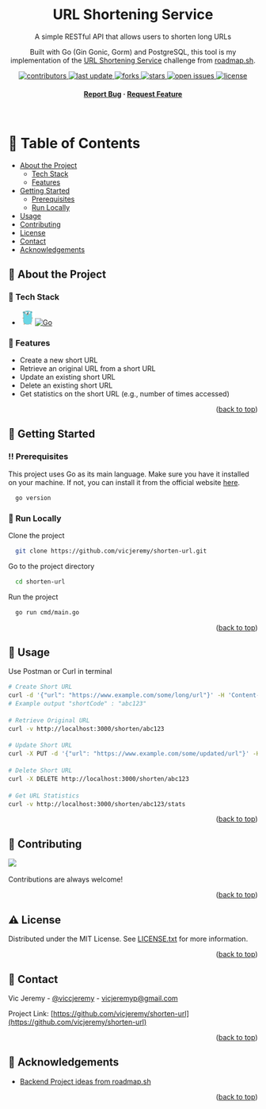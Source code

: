 <div align="center" id="readme-top">

  <h1>URL Shortening Service</h1>

  <p>
    A simple RESTful API that allows users to shorten long URLs </p>
 <p>Built with Go (Gin Gonic, Gorm) and PostgreSQL, this tool is my implementation of the <a href="https://roadmap.sh/projects/url-shortening-service">URL Shortening Service</a> challenge from <a href="https://roadmap.sh">roadmap.sh</a>.
  </p>

<!-- Badges -->
<p>
  <a href="https://github.com/vicjeremy/shorten-url/graphs/contributors">
    <img src="https://img.shields.io/github/contributors/vicjeremy/shorten-url" alt="contributors" />
  </a>
  <a href="">
    <img src="https://img.shields.io/github/last-commit/vicjeremy/shorten-url" alt="last update" />
  </a>
  <a href="https://github.com/vicjeremy/shorten-url/network/members">
    <img src="https://img.shields.io/github/forks/vicjeremy/shorten-url" alt="forks" />
  </a>
  <a href="https://github.com/vicjeremy/shorten-url/stargazers">
    <img src="https://img.shields.io/github/stars/vicjeremy/shorten-url" alt="stars" />
  </a>
  <a href="https://github.com/vicjeremy/shorten-url/issues/">
    <img src="https://img.shields.io/github/issues/vicjeremy/shorten-url" alt="open issues" />
  </a>
  <a href="https://github.com/vicjeremy/shorten-url/blob/master/LICENSE">
    <img src="https://img.shields.io/github/license/vicjeremy/shorten-url.svg" alt="license" />
  </a>
</p>

<h4>
    <a href="https://github.com/vicjeremy/shorten-url/issues/">Report Bug</a>
  <span> · </span>
    <a href="https://github.com/vicjeremy/shorten-url/issues/">Request Feature</a>
  </h4>
</div>

<br />

<!-- Table of Contents -->

# :notebook_with_decorative_cover: Table of Contents

- [About the Project](#star2-about-the-project)
  <!-- - [Screenshots](#camera-screenshots) -->
  - [Tech Stack](#space_invader-tech-stack)
  - [Features](#dart-features)
- [Getting Started](#toolbox-getting-started)
  - [Prerequisites](#bangbang-prerequisites)
  <!-- [Installation](#gear-installation) -->
  - [Run Locally](#running-run-locally)
- [Usage](#eyes-usage)
- [Contributing](#wave-contributing)
- [License](#warning-license)
- [Contact](#handshake-contact)
- [Acknowledgements](#gem-acknowledgements)

<!-- About the Project -->

## :star2: About the Project

<!-- Screenshots -->

<!-- ### :camera: Screenshots

<div align="center">
  <img src="img/example-test.png" style="width:600px;height:400px" alt="screenshot" />
</div> -->

<!-- TechStack -->

### :space_invader: Tech Stack

- <a href="https://golang.org" target="_blank" rel="noreferrer"><img src="https://raw.githubusercontent.com/devicons/devicon/master/icons/go/go-original.svg" alt="go" width="30" height="30"/>[![Go][Go]][Go-url]</a>

<!-- Features -->

### :dart: Features

- Create a new short URL
- Retrieve an original URL from a short URL
- Update an existing short URL
- Delete an existing short URL
- Get statistics on the short URL (e.g., number of times accessed)

<p align="right">(<a href="#readme-top">back to top</a>)</p>

<!-- Getting Started -->

## :toolbox: Getting Started

<!-- Prerequisites -->

### :bangbang: Prerequisites

This project uses Go as its main language. Make sure you have it installed on your machine. If not, you can install it from the official website [here](https://golang.org/).

```bash
  go version
```

<!-- Run Locally -->

### :running: Run Locally

Clone the project

```bash
  git clone https://github.com/vicjeremy/shorten-url.git
```

Go to the project directory

```bash
  cd shorten-url
```

Run the project

```bash
  go run cmd/main.go
```

<p align="right">(<a href="#readme-top">back to top</a>)</p>

<!-- Usage -->

## :eyes: Usage
Use Postman or Curl in terminal

```bash
# Create Short URL
curl -d '{"url": "https://www.example.com/some/long/url"}' -H 'Content-Type: application/json' http://localhost:3000/shorten
# Example output "shortCode" : "abc123"

# Retrieve Original URL
curl -v http://localhost:3000/shorten/abc123

# Update Short URL
curl -X PUT -d '{"url": "https://www.example.com/some/updated/url"}' -H 'Content-Type: application/json' http://localhost:3000/shorten/abc123

# Delete Short URL
curl -X DELETE http://localhost:3000/shorten/abc123

# Get URL Statistics
curl -v http://localhost:3000/shorten/abc123/stats
```

<p align="right">(<a href="#readme-top">back to top</a>)</p>

<!-- Contributing -->

## :wave: Contributing

<a href="https://github.com/vicjeremy/shorten-url/graphs/contributors">
  <img src="https://contrib.rocks/image?repo=vicjeremy/shorten-url" />
</a>

Contributions are always welcome!

<p align="right">(<a href="#readme-top">back to top</a>)</p>

<!-- License -->

## :warning: License

Distributed under the MIT License. See [LICENSE.txt](LICENSE.txt) for more information.

<p align="right">(<a href="#readme-top">back to top</a>)</p>

<!-- Contact -->

## :handshake: Contact

Vic Jeremy - [@viccjeremy](https://instagram.com/viccjeremy) - [vicjeremyp@gmail.com](mailto:vicjeremyp@gmail.com)

Project Link: [https://github.com/vicjeremy/shorten-url](https://github.com/vicjeremy/shorten-url)

<p align="right">(<a href="#readme-top">back to top</a>)</p>

<!-- Acknowledgments -->

## :gem: Acknowledgements

- [Backend Project ideas from roadmap.sh](https://roadmap.sh/backend/projects)


<p align="right">(<a href="#readme-top">back to top</a>)</p>

[Go]: https://img.shields.io/badge/GOlang-00ADD8?style=for-the-badge&logo=go&logoColor=white
[Go-url]: https://golang.org/
